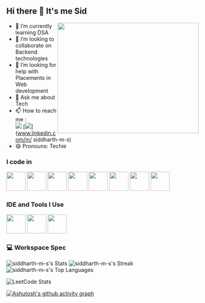 ## Hi there 👋 It's me Sid


<img align="right" width="370" height="290" src="https://i.pinimg.com/originals/47/f0/34/47f0342cec72b800463bf003eac1257e.gif">
                                               
- 🌱 I’m currently learning DSA
- 👯 I’m looking to collaborate on Backend technologies
- 🤔 I’m looking for help with Placements in Web development
- 💬 Ask me about Tech
- 📫 How to reach me :
<br /> [<img src="https://img.shields.io/badge/Gmail-D14836?style=for-the-badge&logo=gmail&logoColor=white" />](mailto:siddharthkani2004@gmail.com) [<img src="https://img.shields.io/badge/LinkedIn-0077B5?style=for-the-badge&logo=linkedin&logoColor=white" />](www.linkedin.com/in/
siddharth-m-s)
- 😄 Pronouns: Techie
  

### I code in
<img height="50" width="50" src="https://img.icons8.com/color/48/000000/java-coffee-cup-logo.png" /> <img height="50" width="50" src="https://img.icons8.com/color/48/000000/html-5.png" /> <img height="50" width="50" src="https://img.icons8.com/color/48/000000/css3.png" />
<img height="50" width="50" src="https://img.icons8.com/color/48/000000/javascript.png"/> <img height="50" width="50" src="https://img.icons8.com/color/48/000000/google-firebase-console.png"/> <img height="50" width="50" src="https://img.icons8.com/color/48/000000/mysql-logo.png"/> <img height="50" width="50" src="https://img.icons8.com/color/48/000000/mongodb.png"/> <img height="50" width="50" src="https://img.icons8.com/color/48/000000/nodejs.png"/>
### IDE and Tools I Use
<img height="50" width="50" src="https://img.icons8.com/color/48/000000/visual-studio-code-2019.png"/> <img height="50" width="50" src="https://img.icons8.com/color/50/000000/git.png"/>  <img height="50" src="https://img.shields.io/badge/Netlify-00C7B7?style=for-the-badge&logo=netlify&logoColor=white"/> 


### 💻 Workspace Spec

![siddharth-m-s's Stats](https://github-readme-stats.vercel.app/api?username=siddharth-m-s&theme=dark&show_icons=true&hide_border=true&count_private=true)
![siddharth-m-s's Streak](https://github-readme-streak-stats.herokuapp.com/?user=siddharth-m-s&theme=dark&hide_border=true)
![siddharth-m-s's Top Languages](https://github-readme-stats.vercel.app/api/top-langs/?username=siddharth-m-s&theme=dark&show_icons=true&hide_border=true&layout=compact)

![LeetCode Stats](https://leetcard.jacoblin.cool/Siddharth_M_S?theme=dark&font=Merienda&ext=heatmap)

[![Ashutosh's github activity graph](https://github-readme-activity-graph.vercel.app/graph?username=siddharth-m-s&bg_color=050505&color=f4f0f4&line=0bd52d&point=d2dbdb&area=true&hide_border=true)](https://github.com/ashutosh00710/github-readme-activity-graph)
